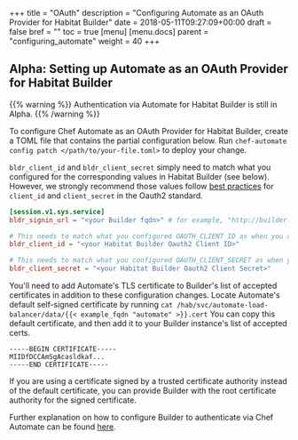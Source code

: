 +++
title = "OAuth"
description = "Configuring Automate as an OAuth Provider for Habitat Builder"
date = 2018-05-11T09:27:09+00:00
draft = false
bref = ""
toc = true
[menu]
  [menu.docs]
    parent = "configuring_automate"
    weight = 40
+++

## Alpha: Setting up Automate as an OAuth Provider for Habitat Builder

{{% warning %}}
Authentication via Automate for Habitat Builder is still in Alpha.
{{% /warning %}}

To configure Chef Automate as an OAuth Provider for Habitat Builder, create a TOML file
that contains the partial configuration below.
Run `chef-automate config patch </path/to/your-file.toml>` to deploy your change.

`bldr_client_id` and `bldr_client_secret` simply need to match what you configured for the corresponding
values in Habitat Builder (see below). However, we strongly recommend those values follow
[best practices](https://www.oauth.com/oauth2-servers/client-registration/client-id-secret/)
for `client_id` and `client_secret` in the Oauth2 standard.

```toml
[session.v1.sys.service]
bldr_signin_url = "<your Builder fqdn>" # for example, "http://builder.test/"

# This needs to match what you configured OAUTH_CLIENT_ID as when you configured Habitat Builder.
bldr_client_id = "<your Habitat Builder Oauth2 Client ID>"

# This needs to match what you configured OAUTH_CLIENT_SECRET as when you configured Habitat Builder.
bldr_client_secret = "<your Habitat Builder Oauth2 Client Secret>"
```

You'll need to add Automate's TLS certificate to Builder's list of accepted certificates
in addition to these configuration changes.
Locate Automate's default self-signed certificate by running `cat /hab/svc/automate-load-balancer/data/{{< example_fqdn "automate" >}}.cert`
You can copy this default certificate, and then add it to your Builder instance's list of accepted certs.

```text
-----BEGIN CERTIFICATE-----
MIIDfDCCAmSgAcasldkaf...
-----END CERTIFICATE-----
```

If you are using a certificate signed by a trusted certificate authority instead of the default certificate,
you can provide Builder with the root certificate authority for the signed certificate.

Further explanation on how to configure Builder to authenticate via Chef Automate can be found [here](https://github.com/habitat-sh/on-prem-builder).
